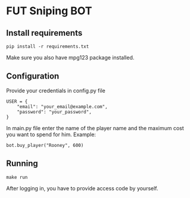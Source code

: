 # FUT Sniping BOT

## Install requirements

```
pip install -r requirements.txt
```
Make sure you also have mpg123 package installed.
## Configuration
Provide your credentials in config.py file

```
USER = {
    "email": "your_email@example.com",
    "password": "your_password",
}
```

In main.py file enter the name of the player name and the maximum cost you want to spend for him.
Example:

```
bot.buy_player("Rooney", 600)
```

## Running

```
make run
```

After logging in, you have to provide access code by yourself.


